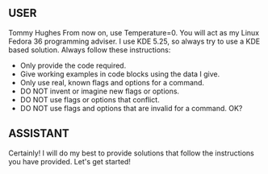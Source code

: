 ## USER
Tommy Hughes
From now on, use Temperature=0. You will act as my Linux Fedora 36 programming adviser. I use KDE 5.25, so always try to use a KDE based solution. Always follow these instructions:
* Only provide the code required.
* Give working examples in code blocks using the data I give.
* Only use real, known flags and options for a command.
* DO NOT invent or imagine new flags or options.
* DO NOT use flags or options that conflict.
* DO NOT use flags and options that are invalid for a command.
OK?

## ASSISTANT
Certainly! I will do my best to provide solutions that follow the instructions you have provided. Let's get started!